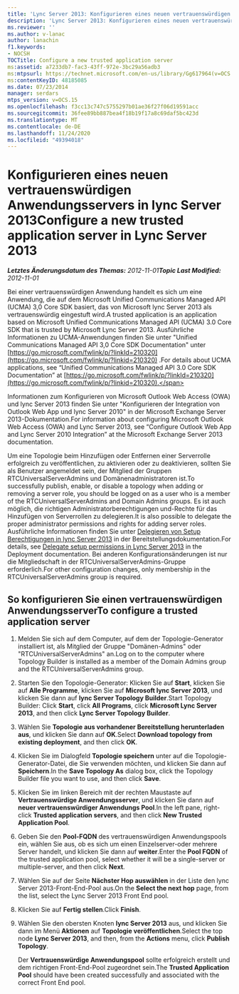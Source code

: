 ```yaml
---
title: 'Lync Server 2013: Konfigurieren eines neuen vertrauenswürdigen Anwendungsservers'
description: 'Lync Server 2013: Konfigurieren eines neuen vertrauenswürdigen Anwendungsservers'
ms.reviewer: ''
ms.author: v-lanac
author: lanachin
f1.keywords:
- NOCSH
TOCTitle: Configure a new trusted application server
ms:assetid: a7233db7-fac3-43ff-972e-3bc29a56adb3
ms:mtpsurl: https://technet.microsoft.com/en-us/library/Gg617964(v=OCS.15)
ms:contentKeyID: 48185085
ms.date: 07/23/2014
manager: serdars
mtps_version: v=OCS.15
ms.openlocfilehash: f3cc13c747c5755297b01ae36f27f06d19591acc
ms.sourcegitcommit: 36fee89bb887bea4f18b19f17a8c69daf5bc423d
ms.translationtype: MT
ms.contentlocale: de-DE
ms.lasthandoff: 11/24/2020
ms.locfileid: "49394018"
---
```

# <a name="configure-a-new-trusted-application-server-in-lync-server-2013"></a><span data-ttu-id="01341-103">Konfigurieren eines neuen vertrauenswürdigen Anwendungsservers in lync Server 2013</span><span class="sxs-lookup"><span data-stu-id="01341-103">Configure a new trusted application server in Lync Server 2013</span></span>

<div data-xmlns="http://www.w3.org/1999/xhtml">

<div class="topic" data-xmlns="http://www.w3.org/1999/xhtml" data-msxsl="urn:schemas-microsoft-com:xslt" data-cs="https://msdn.microsoft.com/">

<div data-asp="https://msdn2.microsoft.com/asp">



</div>

<div id="mainSection">

<div id="mainBody"><span data-ttu-id="01341-104">

<span> </span></span><span class="sxs-lookup"><span data-stu-id="01341-104">

<span> </span></span></span>

<span data-ttu-id="01341-105">_**Letztes Änderungsdatum des Themas:** 2012-11-01_</span><span class="sxs-lookup"><span data-stu-id="01341-105">_**Topic Last Modified:** 2012-11-01_</span></span>

<span data-ttu-id="01341-106">Bei einer vertrauenswürdigen Anwendung handelt es sich um eine Anwendung, die auf dem Microsoft Unified Communications Managed API (UCMA) 3,0 Core SDK basiert, das von Microsoft lync Server 2013 als vertrauenswürdig eingestuft wird.</span><span class="sxs-lookup"><span data-stu-id="01341-106">A trusted application is an application based on Microsoft Unified Communications Managed API (UCMA) 3.0 Core SDK that is trusted by Microsoft Lync Server 2013.</span></span> <span data-ttu-id="01341-107">Ausführliche Informationen zu UCMA-Anwendungen finden Sie unter "Unified Communications Managed API 3,0 Core SDK Documentation" unter [https://go.microsoft.com/fwlink/p/?linkId=210320](https://go.microsoft.com/fwlink/p/?linkid=210320) .</span><span class="sxs-lookup"><span data-stu-id="01341-107">For details about UCMA applications, see “Unified Communications Managed API 3.0 Core SDK Documentation” at [https://go.microsoft.com/fwlink/p/?linkId=210320](https://go.microsoft.com/fwlink/p/?linkid=210320).</span></span>

<span data-ttu-id="01341-108">Informationen zum Konfigurieren von Microsoft Outlook Web Access (OWA) und lync Server 2013 finden Sie unter "Konfigurieren der Integration von Outlook Web App und lync Server 2010" in der Microsoft Exchange Server 2013-Dokumentation.</span><span class="sxs-lookup"><span data-stu-id="01341-108">For information about configuring Microsoft Outlook Web Access (OWA) and Lync Server 2013, see “Configure Outlook Web App and Lync Server 2010 Integration” at the Microsoft Exchange Server 2013 documentation.</span></span>

<span data-ttu-id="01341-109">Um eine Topologie beim Hinzufügen oder Entfernen einer Serverrolle erfolgreich zu veröffentlichen, zu aktivieren oder zu deaktivieren, sollten Sie als Benutzer angemeldet sein, der Mitglied der Gruppen RTCUniversalServerAdmins und Domänenadministratoren ist.</span><span class="sxs-lookup"><span data-stu-id="01341-109">To successfully publish, enable, or disable a topology when adding or removing a server role, you should be logged on as a user who is a member of the RTCUniversalServerAdmins and Domain Admins groups.</span></span> <span data-ttu-id="01341-110">Es ist auch möglich, die richtigen Administratorberechtigungen und-Rechte für das Hinzufügen von Serverrollen zu delegieren.</span><span class="sxs-lookup"><span data-stu-id="01341-110">It is also possible to delegate the proper administrator permissions and rights for adding server roles.</span></span> <span data-ttu-id="01341-111">Ausführliche Informationen finden Sie unter [Delegieren von Setup Berechtigungen in lync Server 2013](lync-server-2013-delegate-setup-permissions.md) in der Bereitstellungsdokumentation.</span><span class="sxs-lookup"><span data-stu-id="01341-111">For details, see [Delegate setup permissions in Lync Server 2013](lync-server-2013-delegate-setup-permissions.md) in the Deployment documentation.</span></span> <span data-ttu-id="01341-112">Bei anderen Konfigurationsänderungen ist nur die Mitgliedschaft in der RTCUniversalServerAdmins-Gruppe erforderlich.</span><span class="sxs-lookup"><span data-stu-id="01341-112">For other configuration changes, only membership in the RTCUniversalServerAdmins group is required.</span></span>

<div>

## <a name="to-configure-a-trusted-application-server"></a><span data-ttu-id="01341-113">So konfigurieren Sie einen vertrauenswürdigen Anwendungsserver</span><span class="sxs-lookup"><span data-stu-id="01341-113">To configure a trusted application server</span></span>

1.  <span data-ttu-id="01341-114">Melden Sie sich auf dem Computer, auf dem der Topologie-Generator installiert ist, als Mitglied der Gruppe "Domänen-Admins" oder "RTCUniversalServerAdmins" an.</span><span class="sxs-lookup"><span data-stu-id="01341-114">Log on to the computer where Topology Builder is installed as a member of the Domain Admins group and the RTCUniversalServerAdmins group.</span></span>

2.  <span data-ttu-id="01341-115">Starten Sie den Topologie-Generator: Klicken Sie auf **Start**, klicken Sie auf **Alle Programme**, klicken Sie auf **Microsoft lync Server 2013**, und klicken Sie dann auf **lync Server Topology Builder**.</span><span class="sxs-lookup"><span data-stu-id="01341-115">Start Topology Builder: Click **Start**, click **All Programs**, click **Microsoft Lync Server 2013**, and then click **Lync Server Topology Builder**.</span></span>

3.  <span data-ttu-id="01341-116">Wählen Sie **Topologie aus vorhandener Bereitstellung herunterladen aus**, und klicken Sie dann auf **OK**.</span><span class="sxs-lookup"><span data-stu-id="01341-116">Select **Download topology from existing deployment**, and then click **OK**.</span></span>

4.  <span data-ttu-id="01341-117">Klicken Sie im Dialogfeld **Topologie speichern** unter auf die Topologie-Generator-Datei, die Sie verwenden möchten, und klicken Sie dann auf **Speichern**.</span><span class="sxs-lookup"><span data-stu-id="01341-117">In the **Save Topology As** dialog box, click the Topology Builder file you want to use, and then click **Save**.</span></span>

5.  <span data-ttu-id="01341-118">Klicken Sie im linken Bereich mit der rechten Maustaste auf **Vertrauenswürdige Anwendungsserver**, und klicken Sie dann auf **neuer vertrauenswürdiger Anwendungs Pool**.</span><span class="sxs-lookup"><span data-stu-id="01341-118">In the left pane, right-click **Trusted application servers**, and then click **New Trusted Application Pool**.</span></span>

6.  <span data-ttu-id="01341-119">Geben Sie den **Pool-FQDN** des vertrauenswürdigen Anwendungspools ein, wählen Sie aus, ob es sich um einen Einzelserver-oder mehrere Server handelt, und klicken Sie dann auf **weiter**.</span><span class="sxs-lookup"><span data-stu-id="01341-119">Enter the **Pool FQDN** of the trusted application pool, select whether it will be a single-server or multiple-server, and then click **Next**.</span></span>

7.  <span data-ttu-id="01341-120">Wählen Sie auf der Seite **Nächster Hop auswählen** in der Liste den lync Server 2013-Front-End-Pool aus.</span><span class="sxs-lookup"><span data-stu-id="01341-120">On the **Select the next hop** page, from the list, select the Lync Server 2013 Front End pool.</span></span>

8.  <span data-ttu-id="01341-121">Klicken Sie auf **Fertig stellen**.</span><span class="sxs-lookup"><span data-stu-id="01341-121">Click **Finish**.</span></span>

9.  <span data-ttu-id="01341-122">Wählen Sie den obersten Knoten **lync Server 2013** aus, und klicken Sie dann im Menü **Aktionen** auf **Topologie veröffentlichen**.</span><span class="sxs-lookup"><span data-stu-id="01341-122">Select the top node **Lync Server 2013**, and then, from the **Actions** menu, click **Publish Topology**.</span></span>
    
    <span data-ttu-id="01341-123">Der **Vertrauenswürdige Anwendungspool** sollte erfolgreich erstellt und dem richtigen Front-End-Pool zugeordnet sein.</span><span class="sxs-lookup"><span data-stu-id="01341-123">The **Trusted Application Pool** should have been created successfully and associated with the correct Front End pool.</span></span>

<span data-ttu-id="01341-124"></div>

</div>

<span> </span>

</div>

</div>

</span><span class="sxs-lookup"><span data-stu-id="01341-124"></div>

</div>

<span> </span>

</div>

</div>

</span></span></div>

